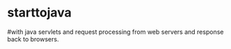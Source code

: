 # starttojava
#with java servlets and request processing from web servers and response back to browsers.
